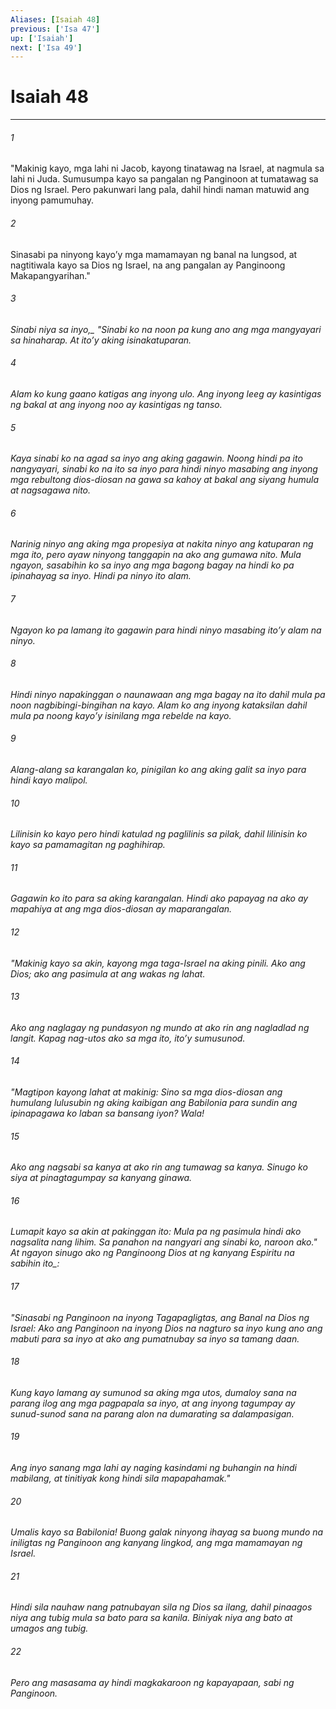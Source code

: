 ```yaml
---
Aliases: [Isaiah 48]
previous: ['Isa 47']
up: ['Isaiah']
next: ['Isa 49']
---
```

# Isaiah 48

***






















###### 1 










"Makinig kayo, mga lahi ni Jacob, kayong tinatawag na Israel, at nagmula sa lahi ni Juda. Sumusumpa kayo sa pangalan ng Panginoon at tumatawag sa Dios ng Israel. Pero pakunwari lang pala, dahil hindi naman matuwid ang inyong pamumuhay. 





















###### 2 










Sinasabi pa ninyong kayoʼy mga mamamayan ng banal na lungsod, at nagtitiwala kayo sa Dios ng Israel, na ang pangalan ay Panginoong Makapangyarihan." 





















###### 3 










<i class="trans-change">Sinabi niya sa inyo,_ "Sinabi ko na noon pa kung ano ang mga mangyayari sa hinaharap. At itoʼy aking isinakatuparan. 





















###### 4 










Alam ko kung gaano katigas ang inyong ulo. Ang inyong leeg ay kasintigas ng bakal at ang inyong noo ay kasintigas ng tanso. 





















###### 5 










Kaya sinabi ko na agad sa inyo ang aking gagawin. Noong hindi pa ito nangyayari, sinabi ko na ito sa inyo para hindi ninyo masabing ang inyong mga rebultong dios-diosan na gawa sa kahoy at bakal ang siyang humula at nagsagawa nito. 





















###### 6 










Narinig ninyo ang aking mga propesiya at nakita ninyo ang katuparan ng mga ito, pero ayaw ninyong tanggapin na ako ang gumawa nito. Mula ngayon, sasabihin ko sa inyo ang mga bagong bagay na hindi ko pa ipinahayag sa inyo. Hindi pa ninyo ito alam. 





















###### 7 










Ngayon ko pa lamang ito gagawin para hindi ninyo masabing itoʼy alam na ninyo. 





















###### 8 










Hindi ninyo napakinggan o naunawaan ang mga bagay na ito dahil mula pa noon nagbibingi-bingihan na kayo. Alam ko ang inyong kataksilan dahil mula pa noong kayoʼy isinilang mga rebelde na kayo. 





















###### 9 










Alang-alang sa karangalan ko, pinigilan ko ang aking galit sa inyo para hindi kayo malipol. 





















###### 10 










Lilinisin ko kayo pero hindi katulad ng paglilinis sa pilak, dahil lilinisin ko kayo sa pamamagitan ng paghihirap. 





















###### 11 










Gagawin ko ito para sa aking karangalan. Hindi ako papayag na ako ay mapahiya at ang mga dios-diosan ay maparangalan. 





















###### 12 










"Makinig kayo sa akin, kayong mga taga-Israel na aking pinili. Ako ang Dios; ako ang pasimula at ang wakas ng lahat. 





















###### 13 










Ako ang naglagay ng pundasyon ng mundo at ako rin ang nagladlad ng langit. Kapag nag-utos ako sa mga ito, itoʼy sumusunod. 





















###### 14 










"Magtipon kayong lahat at makinig: Sino sa mga dios-diosan ang humulang lulusubin ng aking kaibigan ang Babilonia para sundin ang ipinapagawa ko laban sa bansang iyon? Wala! 





















###### 15 










Ako ang nagsabi sa kanya at ako rin ang tumawag sa kanya. Sinugo ko siya at pinagtagumpay sa kanyang ginawa. 





















###### 16 










Lumapit kayo sa akin at pakinggan ito: Mula pa ng pasimula hindi ako nagsalita nang lihim. Sa panahon na nangyari ang sinabi ko, naroon ako." At ngayon sinugo ako ng Panginoong Dios at ng kanyang Espiritu <i class="trans-change">na sabihin ito_: 





















###### 17 










"Sinasabi ng Panginoon na inyong Tagapagligtas, ang Banal na Dios ng Israel: Ako ang Panginoon na inyong Dios na nagturo sa inyo kung ano ang mabuti para sa inyo at ako ang pumatnubay sa inyo sa tamang daan. 





















###### 18 










Kung kayo lamang ay sumunod sa aking mga utos, dumaloy sana na parang ilog ang mga pagpapala sa inyo, at ang inyong tagumpay ay sunud-sunod sana na parang alon na dumarating sa dalampasigan. 





















###### 19 










Ang inyo sanang mga lahi ay naging kasindami ng buhangin na hindi mabilang, at tinitiyak kong hindi sila mapapahamak." 





















###### 20 










Umalis kayo sa Babilonia! Buong galak ninyong ihayag sa buong mundo na iniligtas ng Panginoon ang kanyang lingkod, ang mga mamamayan ng Israel. 





















###### 21 










Hindi sila nauhaw nang patnubayan sila ng Dios sa ilang, dahil pinaagos niya ang tubig mula sa bato para sa kanila. Biniyak niya ang bato at umagos ang tubig. 





















###### 22 










Pero ang masasama ay hindi magkakaroon ng kapayapaan, sabi ng Panginoon.
